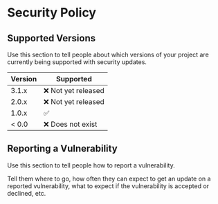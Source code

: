 # Security Policy

## Supported Versions

Use this section to tell people about which versions of your project are
currently being supported with security updates.

| Version | Supported          |
| ------- | ------------------ |
| 3.1.x   | :x: Not yet released |
| 2.0.x   | :x:  Not yet released              |
| 1.0.x   | :white_check_mark: |
| < 0.0   | :x:   Does not exist             |

## Reporting a Vulnerability

Use this section to tell people how to report a vulnerability.

Tell them where to go, how often they can expect to get an update on a
reported vulnerability, what to expect if the vulnerability is accepted or
declined, etc.
